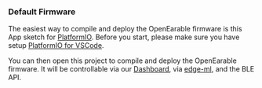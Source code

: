 ### Default Firmware
The easiest way to compile and deploy the OpenEarable firmware is this App sketch for [PlatformIO](https://platformio.org). 
Before you start, please make sure you have setup [PlatformIO for VSCode](https://platformio.org/install/ide?install=vscode).


You can then open this project to compile and deploy the OpenEarable firmware. It will be controllable via our [Dashboard](https://github.com/OpenEarable/dashboard), via [edge-ml](https://edge-ml.org/), and the BLE API.
